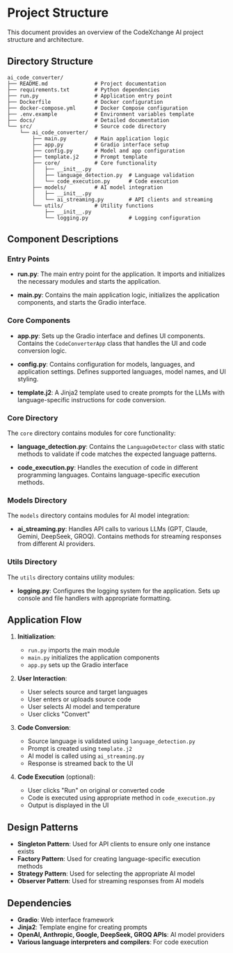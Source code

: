 # Project Structure

This document provides an overview of the CodeXchange AI project structure and architecture.

## Directory Structure

```
ai_code_converter/
├── README.md               # Project documentation
├── requirements.txt        # Python dependencies
├── run.py                  # Application entry point
├── Dockerfile              # Docker configuration
├── docker-compose.yml      # Docker Compose configuration
├── .env.example            # Environment variables template
├── docs/                   # Detailed documentation
└── src/                    # Source code directory
    └── ai_code_converter/
        ├── main.py         # Main application logic
        ├── app.py          # Gradio interface setup
        ├── config.py       # Model and app configuration
        ├── template.j2     # Prompt template
        ├── core/           # Core functionality
        │   ├── __init__.py
        │   ├── language_detection.py  # Language validation
        │   └── code_execution.py      # Code execution
        ├── models/         # AI model integration
        │   ├── __init__.py
        │   └── ai_streaming.py        # API clients and streaming
        └── utils/          # Utility functions
            ├── __init__.py
            └── logging.py             # Logging configuration
```

## Component Descriptions

### Entry Points

- **run.py**: The main entry point for the application. It imports and initializes the necessary modules and starts the application.

- **main.py**: Contains the main application logic, initializes the application components, and starts the Gradio interface.

### Core Components

- **app.py**: Sets up the Gradio interface and defines UI components. Contains the `CodeConverterApp` class that handles the UI and code conversion logic.

- **config.py**: Contains configuration for models, languages, and application settings. Defines supported languages, model names, and UI styling.

- **template.j2**: A Jinja2 template used to create prompts for the LLMs with language-specific instructions for code conversion.

### Core Directory

The `core` directory contains modules for core functionality:

- **language_detection.py**: Contains the `LanguageDetector` class with static methods to validate if code matches the expected language patterns.

- **code_execution.py**: Handles the execution of code in different programming languages. Contains language-specific execution methods.

### Models Directory

The `models` directory contains modules for AI model integration:

- **ai_streaming.py**: Handles API calls to various LLMs (GPT, Claude, Gemini, DeepSeek, GROQ). Contains methods for streaming responses from different AI providers.

### Utils Directory

The `utils` directory contains utility modules:

- **logging.py**: Configures the logging system for the application. Sets up console and file handlers with appropriate formatting.

## Application Flow

1. **Initialization**:
   - `run.py` imports the main module
   - `main.py` initializes the application components
   - `app.py` sets up the Gradio interface

2. **User Interaction**:
   - User selects source and target languages
   - User enters or uploads source code
   - User selects AI model and temperature
   - User clicks "Convert"

3. **Code Conversion**:
   - Source language is validated using `language_detection.py`
   - Prompt is created using `template.j2`
   - AI model is called using `ai_streaming.py`
   - Response is streamed back to the UI

4. **Code Execution** (optional):
   - User clicks "Run" on original or converted code
   - Code is executed using appropriate method in `code_execution.py`
   - Output is displayed in the UI

## Design Patterns

- **Singleton Pattern**: Used for API clients to ensure only one instance exists
- **Factory Pattern**: Used for creating language-specific execution methods
- **Strategy Pattern**: Used for selecting the appropriate AI model
- **Observer Pattern**: Used for streaming responses from AI models

## Dependencies

- **Gradio**: Web interface framework
- **Jinja2**: Template engine for creating prompts
- **OpenAI, Anthropic, Google, DeepSeek, GROQ APIs**: AI model providers
- **Various language interpreters and compilers**: For code execution
